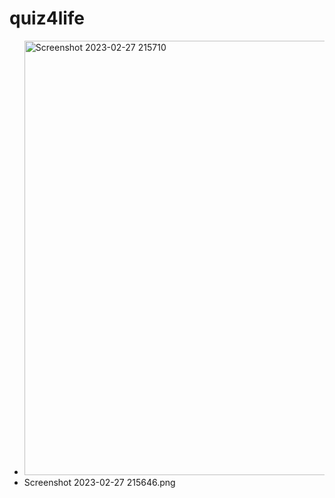 # quiz4life
- <img width="695" alt="Screenshot 2023-02-27 215710" src="https://user-images.githubusercontent.com/123128833/221746401-0a59df33-764a-46e9-900a-39d3a6dcbe1b.png">
- Screenshot 2023-02-27 215646.png
